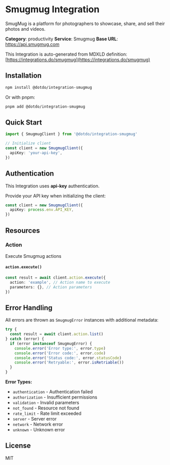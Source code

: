 # Smugmug Integration

SmugMug is a platform for photographers to showcase, share, and sell their photos and videos.

**Category**: productivity
**Service**: Smugmug
**Base URL**: https://api.smugmug.com

This Integration is auto-generated from MDXLD definition: [https://integrations.do/smugmug](https://integrations.do/smugmug)

## Installation

```bash
npm install @dotdo/integration-smugmug
```

Or with pnpm:

```bash
pnpm add @dotdo/integration-smugmug
```

## Quick Start

```typescript
import { SmugmugClient } from '@dotdo/integration-smugmug'

// Initialize client
const client = new SmugmugClient({
  apiKey: 'your-api-key',
})
```

## Authentication

This Integration uses **api-key** authentication.

Provide your API key when initializing the client:

```typescript
const client = new SmugmugClient({
  apiKey: process.env.API_KEY,
})
```

## Resources

### Action

Execute Smugmug actions

#### `action.execute()`

```typescript
const result = await client.action.execute({
  action: 'example', // Action name to execute
  parameters: {}, // Action parameters
})
```

## Error Handling

All errors are thrown as `SmugmugError` instances with additional metadata:

```typescript
try {
  const result = await client.action.list()
} catch (error) {
  if (error instanceof SmugmugError) {
    console.error('Error type:', error.type)
    console.error('Error code:', error.code)
    console.error('Status code:', error.statusCode)
    console.error('Retryable:', error.isRetriable())
  }
}
```

**Error Types:**

- `authentication` - Authentication failed
- `authorization` - Insufficient permissions
- `validation` - Invalid parameters
- `not_found` - Resource not found
- `rate_limit` - Rate limit exceeded
- `server` - Server error
- `network` - Network error
- `unknown` - Unknown error

## License

MIT
